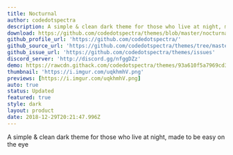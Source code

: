 ```yaml
---
title: Nocturnal
author: codedotspectra
description: A simple & clean dark theme for those who live at night, made to be easy on the eye.
download: https://github.com/codedotspectra/themes/blob/master/nocturnal/nocturnal.theme.css
github_profile_url: 'https://github.com/codedotspectra/'
github_source_url: 'https://github.com/codedotspectra/themes/tree/master/nocturnal'
github_issue_url: 'https://github.com/codedotspectra/themes/issues'
discord_server: 'http://discord.gg/nfggDZz'
demo: https://rawcdn.githack.com/codedotspectra/themes/93a610f5a7969cd33c286a68816ab428f2e2b1a3/nocturnal/nocturnal.theme.css
thumbnail: 'https://i.imgur.com/uqkhmhV.png'
previews: [https://i.imgur.com/uqkhmhV.png]
auto: true
status: Updated
featured: true
style: dark
layout: product
date: 2018-12-29T20:21:47.996Z
---
```

A simple & clean dark theme for those who live at night, made to be easy on the eye